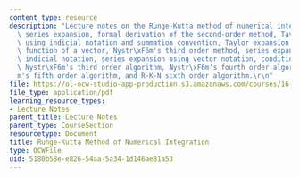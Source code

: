 ```yaml
---
content_type: resource
description: "Lecture notes on the Runge-Kutta method of numerical integration, Taylor\
  \ series expansion, formal derivation of the second-order method, Taylor expansion\
  \ using indicial notation and summation convention, Taylor expansion of a vector\
  \ function of a vector, Nystr\xF6m's third order method, series expansion using\
  \ indicial notation, series expansion using vector notation, condition equations,\
  \ Nystr\xF6m's third order algorithm, Nystr\xF6m's fourth order algorithm, Nystr\xF6\
  m's fifth order algorithm, and R-K-N sixth order algorithm.\r\n"
file: https://ol-ocw-studio-app-production.s3.amazonaws.com/courses/16-346-astrodynamics-fall-2008/5180b58ee82654aa5a341d146ae81a53_lec_33.pdf
file_type: application/pdf
learning_resource_types:
- Lecture Notes
parent_title: Lecture Notes
parent_type: CourseSection
resourcetype: Document
title: Runge-Kutta Method of Numerical Integration
type: OCWFile
uid: 5180b58e-e826-54aa-5a34-1d146ae81a53
---
```

